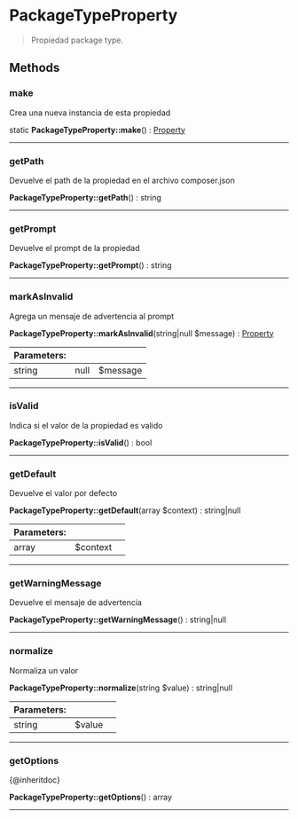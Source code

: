 
                                                                                                                                            
    
# PackageTypeProperty


> Propiedad package type.
>
> 








## Methods

### make
Crea una nueva instancia de esta propiedad


static **PackageTypeProperty::make**() : [Property](../../../../../Property.md)



---


### getPath
Devuelve el path de la propiedad en el archivo composer.json


**PackageTypeProperty::getPath**() : string



---


### getPrompt
Devuelve el prompt de la propiedad


**PackageTypeProperty::getPrompt**() : string



---


### markAsInvalid
Agrega un mensaje de advertencia al prompt


**PackageTypeProperty::markAsInvalid**(string|null $message) : [Property](../../../../../Property.md)


|Parameters: | | |
| --- | --- | --- |
|string|null |$message |  |

---


### isValid
Indica si el valor de la propiedad es valido


**PackageTypeProperty::isValid**() : bool



---


### getDefault
Devuelve el valor por defecto


**PackageTypeProperty::getDefault**(array $context) : string|null


|Parameters: | | |
| --- | --- | --- |
|array |$context |  |

---


### getWarningMessage
Devuelve el mensaje de advertencia


**PackageTypeProperty::getWarningMessage**() : string|null



---


### normalize
Normaliza un valor


**PackageTypeProperty::normalize**(string $value) : string|null


|Parameters: | | |
| --- | --- | --- |
|string |$value |  |

---


### getOptions
{@inheritdoc}


**PackageTypeProperty::getOptions**() : array



---


                                                                                                                                                                                                                                                                                                                                                                                                            
    
                                                                                                                                                                                                                                                                             
                